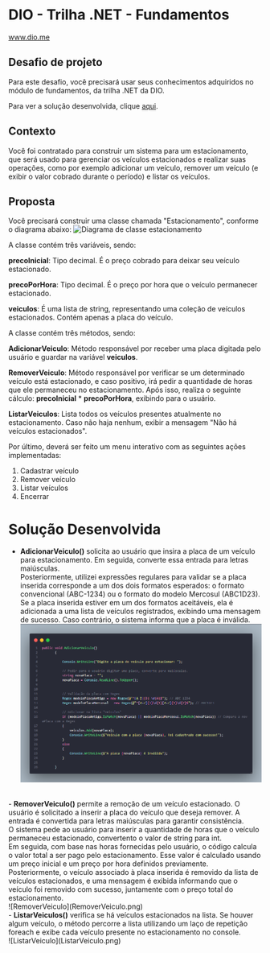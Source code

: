 # DIO - Trilha .NET - Fundamentos
www.dio.me

## Desafio de projeto
Para este desafio, você precisará usar seus conhecimentos adquiridos no módulo de fundamentos, da trilha .NET da DIO.

Para ver a solução desenvolvida, clique [aqui](#solucao).


## Contexto
Você foi contratado para construir um sistema para um estacionamento, que será usado para gerenciar os veículos estacionados e realizar suas operações, como por exemplo adicionar um veículo, remover um veículo (e exibir o valor cobrado durante o período) e listar os veículos.

## Proposta
Você precisará construir uma classe chamada "Estacionamento", conforme o diagrama abaixo:
![Diagrama de classe estacionamento](diagrama_classe_estacionamento.png)

A classe contém três variáveis, sendo:

**precoInicial**: Tipo decimal. É o preço cobrado para deixar seu veículo estacionado.

**precoPorHora**: Tipo decimal. É o preço por hora que o veículo permanecer estacionado.

**veiculos**: É uma lista de string, representando uma coleção de veículos estacionados. Contém apenas a placa do veículo.

A classe contém três métodos, sendo:

**AdicionarVeiculo**: Método responsável por receber uma placa digitada pelo usuário e guardar na variável **veiculos**.

**RemoverVeiculo**: Método responsável por verificar se um determinado veículo está estacionado, e caso positivo, irá pedir a quantidade de horas que ele permaneceu no estacionamento. Após isso, realiza o seguinte cálculo: **precoInicial** * **precoPorHora**, exibindo para o usuário.

**ListarVeiculos**: Lista todos os veículos presentes atualmente no estacionamento. Caso não haja nenhum, exibir a mensagem "Não há veículos estacionados".

Por último, deverá ser feito um menu interativo com as seguintes ações implementadas:
1. Cadastrar veículo
2. Remover veículo
3. Listar veículos
4. Encerrar


## <h1 id="solucao" >Solução Desenvolvida </h1> 

- <strong>AdicionarVeiculo()</strong> solicita ao usuário que insira a placa de um veículo para estacionamento. Em seguida, converte essa entrada para letras maiúsculas. </br>
Posteriormente, utilizei expressões regulares para validar se a placa inserida corresponde a um dos dois formatos esperados: o formato convencional (ABC-1234) ou o formato do modelo Mercosul (ABC1D23).</br>
Se a placa inserida estiver em um dos formatos aceitáveis, ela é adicionada a uma lista de veículos registrados, exibindo uma mensagem de sucesso. Caso contrário, o sistema informa que a placa é inválida.</br>
![AdicionarVeiculo](AdiconarVeiculo.png) 
</br>
- <strong>RemoverVeiculo()</strong> permite a remoção de um veículo estacionado. O usuário é solicitado a inserir a placa do veículo que deseja remover. A entrada é convertida para letras maiúsculas para garantir consistência.</br>
O sistema pede ao usuário para inserir a quantidade de horas que o veículo permaneceu estacionado, convertento o valor de string para int.</br>
Em seguida, com base nas horas fornecidas pelo usuário, o código calcula o valor total a ser pago pelo estacionamento. Esse valor é calculado usando um preço inicial e um preço por hora definidos previamente.</br>
Posteriormente, o veículo associado à placa inserida é removido da lista de veículos estacionados, e uma mensagem é exibida informando que o veículo foi removido com sucesso, juntamente com o preço total do estacionamento.</br>
![RemoverVeiculo](RemoverVeiculo.png)
</br>
- <strong>ListarVeiculos()</strong> verifica se há veículos estacionados na lista. Se houver algum veículo, o método percorre a lista utilizando um laço de repetição foreach e exibe cada veículo presente no estacionamento no console.</br>
![ListarVeiculo](ListarVeiculo.png)